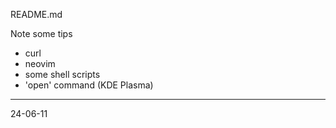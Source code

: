 README.md

Note some tips

- curl
- neovim
- some shell scripts
- 'open' command (KDE Plasma)

---
24-06-11
